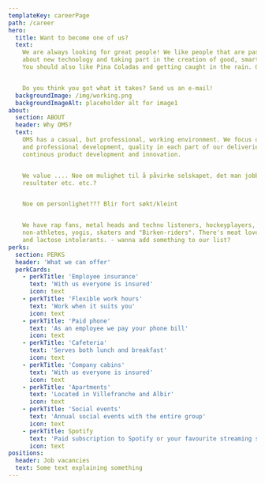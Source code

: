 ```yaml
---
templateKey: careerPage
path: /career
hero:
  title: Want to become one of us?
  text:
    We are always looking for great people! We like people that are passionate
    about new technology and taking part in the creation of good, smart solutions.
    You should also like Pina Coladas and getting caught in the rain. Or not.


    Do you think you got what it takes? Send us an e-mail!
  backgroundImage: /img/working.png
  backgroundImageAlt: placeholder alt for image1
about:
  section: ABOUT
  header: Why OMS?
  text:
    OMS has a casual, but professional, working environment. We focus on personal
    and professional development, quality in each part of our deliveries and
    continous product development and innovation.


    We value .... Noe om mulighet til å påvirke selskapet, det man jobber med, se
    resultater etc. etc.?


    Noe om personlighet??? Blir fort søkt/kleint


    We have rap fans, metal heads and techno listeners, hockeyplayers,
    non-athletes, yogis, skaters and "Birken-riders". There's meat lovers, vegans
    and lactose intolerants. - wanna add something to our list?
perks:
  section: PERKS
  header: 'What we can offer'
  perkCards:
    - perkTitle: 'Employee insurance'
      text: 'With us everyone is insured'
      icon: text
    - perkTitle: 'Flexible work hours'
      text: 'Work when it suits you'
      icon: text
    - perkTitle: 'Paid phone'
      text: 'As an employee we pay your phone bill'
      icon: text
    - perkTitle: 'Cafeteria'
      text: 'Serves both lunch and breakfast'
      icon: text
    - perkTitle: 'Company cabins'
      text: 'With us everyone is insured'
      icon: text
    - perkTitle: 'Apartments'
      text: 'Located in Villefranche and Albir'
      icon: text
    - perkTitle: 'Social events'
      text: 'Annual social events with the entire group'
      icon: text
    - perkTitle: Spotify
      text: 'Paid subscription to Spotify or your favourite streaming service'
      icon: text
positions:
  header: Job vacancies
  text: Some text explaining something
---
```

